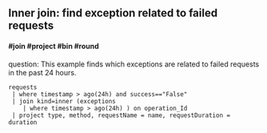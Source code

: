 ## Inner join: find exception related to failed requests
#### #join #project #bin #round
<!-- article_id: 3107‎2017‏‎03002 -->

question: This example finds which exceptions are related to failed requests in the past 24 hours.

```
requests 
 | where timestamp > ago(24h) and success=="False"
 | join kind=inner (exceptions 
	| where timestamp > ago(24h) ) on operation_Id 
 | project type, method, requestName = name, requestDuration = duration
```
